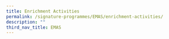 ```yaml
---
title: Enrichment Activities
permalink: /signature-programmes/EMAS/enrichment-activities/
description: ""
third_nav_title: EMAS
---
```

